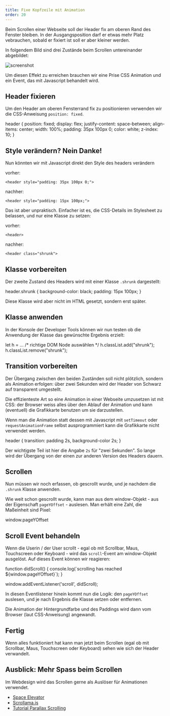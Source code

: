 ```yaml
---
title: Fixe Kopfzeile mit Animation
order: 20
---
```


Beim Scrollen einer Webseite soll der Header fix am oberen
Rand des Fenster bleiben. In der Ausgangsposition darf er etwas
mehr Platz vebrauchen, sobald er fixiert ist soll er aber kleiner werden.

In folgendem Bild sind drei Zustände beim Scrollen
untereinander abgebildet:

![screenshot](/images/pizza-phases.jpg)

Um diesen Effekt zu erreichen brauchen wir eine Prise CSS Animation
und ein Event, das mit Javascript behandelt wird.

## Header fixieren

Um den Header am oberen Fensterrand fix zu positionieren
verwenden wir die CSS-Anweisung `position: fixed`.

<css>
header {
  position: fixed;
  display: flex;
  justify-content: space-between;
  align-items: center;
  width: 100%;
  padding: 35px 100px 0;
  color: white;
  z-index: 10;
}
</css>

## Style verändern? Nein Danke!

Nun könnten wir mit Javascript
direkt den Style des headers verändern

vorher:

`<header style="padding: 35px 100px 0;">`

nachher:

`<header style="padding: 15px 100px;">`

Das ist aber unpraktisch. Einfacher ist
es, die CSS-Details im Stylesheet zu belassen, und
nur eine Klasse zu setzen:

vorher:

`<header>`

nachher:

`<header class="shrunk">`

## Klasse vorbereiten

Der zweite Zustand des Headers
wird mit einer Klasse `.shrunk` dargestellt:

<css>
header.shrunk {
  background-color: black;
  padding: 15px 100px;
}
</css>

Diese Klasse wird aber nicht im HTML gesetzt,
sondern erst später.

## Klasse anwenden

In der Konsole der Developer Tools können wir nun testen
ob die Anwendung der Klasse das gewünschte Ergebnis erzielt:

<javascript>
    let h = ... /* richtige DOM Node auswählen */
    h.classList.add("shrunk");
    h.classList.remove("shrunk");
</javascript>

## Transition vorbereiten

Der Übergang zwischen den beiden Zuständen soll nicht plötzlich, sondern
als Animation erfolgen: über zwei Sekunden wird der Header von Schwarz auf
transparent umgestellt.

Die effizienteste Art so eine Animation in einer Webseite umzusetzen ist
mit CSS: der Browser weiss alles über den Ablauf der Animation und kann
(eventuell) die Grafikkarte benutzen um sie darzustellen.

Wenn man die Animation statt dessen mit Javascript mit `setTimeout`
oder `requestAnimationFrame` selbst ausprogrammiert kann die Grafikkarte nicht verwendet werden.

<css>
header {
  transition: padding 2s, background-color 2s;
}
</css>

Der wichtigste Teil ist hier die Angabe `2s` für "zwei Sekunden".
So lange wird der Übergang von der einen zur anderen Version des Headers dauern.

## Scrollen

Nun müssen wir noch erfassen, ob gescrollt wurde, und je
nachdem die `.shrunk` Klasse anwenden.

Wie weit schon gescrollt wurde, kann man aus dem window-Objekt -
aus der Eigenschaft `pageYOffset` - auslesen. Man erhält eine
Zahl, die Maßeinheit sind Pixel:

<javascript>
window.pageYOffset
</javascript>

## Scroll Event behandeln

Wenn die Userin / der User scrollt - egal ob mit Scrollbar, Maus, Touchscreen oder
Keyboard - wird das `scroll`-Event am window-Objekt ausgelöst. Auf dieses
Event können wir reagieren:

<javascript>
function didScroll() {
  console.log(`scrolling has reached ${window.pageYOffset}`);
}

window.addEventListener('scroll', didScroll);
</javascript>

In diesen Eventlistener hinein kommt nun die Logik:
den `pageYOffset` auslesen, und je nach Ergebnis die Klasse
setzen oder entfernen.

Die Animation der Hintergrundfarbe und des Paddings wird dann vom
Browser (laut CSS-Anweisung) angewandt.

## Fertig

Wenn alles funktioniert hat kann man jetzt beim Scrollen (egal ob mit Scrollbar, Maus, Touchscreen oder
Keyboard) sehen wie sich der Header verwandelt.

## Ausblick: Mehr Spass beim Scrollen

Im Webdesign wird das Scrollen gerne als Auslöser für
Animationen verwendet.

* [Space Elevator](https://neal.fun/space-elevator/)
* [Scrollama.js](https://github.com/russellgoldenberg/scrollama#scrollamajs)
* [Tutorial Parallax Scrolling](https://cssanimation.rocks/parallax/)
